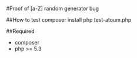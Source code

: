 #Proof of [a-Z] random generator bug

##How to test
    composer install
    php test-atoum.php
    
##Required
* composer
* php >= 5.3